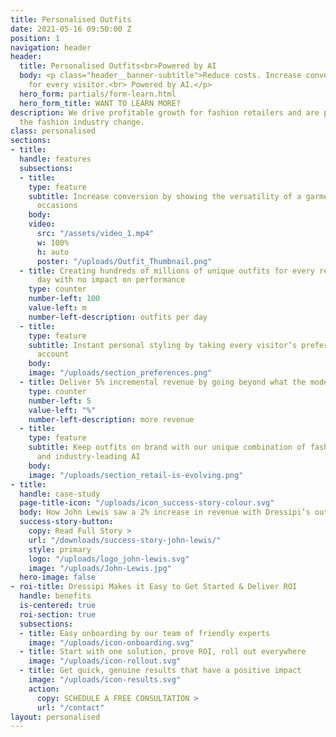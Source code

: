 ```yaml
---
title: Personalised Outfits
date: 2021-05-16 09:50:00 Z
position: 1
navigation: header
header:
  title: Personalised Outfits<br>Powered by AI
  body: <p class="header__banner-subtitle">Reduce costs. Increase conversion. Personalised
    for every visitor.<br> Powered by AI.</p>
  hero_form: partials/form-learn.html
  hero_form_title: WANT TO LEARN MORE?
description: We drive profitable growth for fashion retailers and are passionate about   helping
  the fashion industry change.
class: personalised
sections:
- title: 
  handle: features
  subsections:
  - title: 
    type: feature
    subtitle: Increase conversion by showing the versatility of a garment for multiple
      occasions
    body: 
    video:
      src: "/assets/video_1.mp4"
      w: 100%
      h: auto
      poster: "/uploads/Outfit_Thumbnail.png"
  - title: Creating hundreds of millions of unique outfits for every retailer, every
      day with no impact on performance
    type: counter
    number-left: 100
    value-left: m
    number-left-description: outfits per day
  - title: 
    type: feature
    subtitle: Instant personal styling by taking every visitor’s preferences into
      account
    body: 
    image: "/uploads/section_preferences.png"
  - title: Deliver 5% incremental revenue by going beyond what the model wears
    type: counter
    number-left: 5
    value-left: "%"
    number-left-description: more revenue
  - title: 
    type: feature
    subtitle: Keep outfits on brand with our unique combination of fashion stylists
      and industry-leading AI
    body: 
    image: "/uploads/section_retail-is-evolving.png"
- title: 
  handle: case-study
  page-title-icon: "/uploads/icon_success-story-colour.svg"
  body: How John Lewis saw a 2% increase in revenue with Dressipi’s outfit recommendations
  success-story-button:
    copy: Read Full Story >
    url: "/downloads/success-story-john-lewis/"
    style: primary
    logo: "/uploads/logo_john-lewis.svg"
    image: "/uploads/John-Lewis.jpg"
  hero-image: false
- roi-title: Dressipi Makes it Easy to Get Started & Deliver ROI
  handle: benefits
  is-centered: true
  roi-section: true
  subsections:
  - title: Easy onboarding by our team of friendly experts
    image: "/uploads/icon-onboarding.svg"
  - title: Start with one solution, prove ROI, roll out everywhere
    image: "/uploads/icon-rollout.svg"
  - title: Get quick, genuine results that have a positive impact
    image: "/uploads/icon-results.svg"
    action:
      copy: SCHEDULE A FREE CONSULTATION >
      url: "/contact"
layout: personalised
---
```



